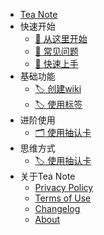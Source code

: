 * [Tea Note](/zh/index "Tea Note")
* 快速开始
  * [🚀 从这里开始](zh/index "🚀 从这里开始")
  * [🤔 常见问题](zh/QA.md "🤔 常见问题")
  * [🛫 快速上手](zh/index.md "🛫 快速上手")
* 基础功能
  * [🏷 创建wiki](zh/index.md "🏷 使用标签")
  * [🏷 使用标签](zh/index.md "🏷 使用标签")
* 进阶使用
  * [🗂 使用抽认卡](zh/flashcard.md "🗂 使用抽认卡")
* 思维方式
  * [🏷 使用抽认卡](zh/index.md "🏷 使用标签")
* 关于Tea Note
  * [Privacy Policy](content/privacy.md)
  * [Terms of Use](content/terms.md)
  * [Changelog](content/Changelog.md)
  * [About](content/about.md)

